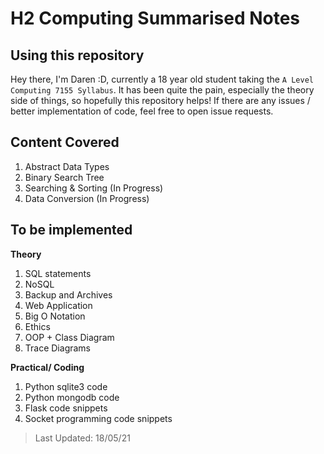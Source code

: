 # H2 Computing Summarised Notes

## Using this repository
Hey there, I'm Daren :D, currently a 18 year old student taking the `A Level Computing 7155 Syllabus`. It has been quite the pain, especially the theory side of things, so hopefully this repository helps! If there are any issues / better implementation of code, feel free to open issue requests.

## Content Covered
1. Abstract Data Types
2. Binary Search Tree
3. Searching & Sorting (In Progress)
4. Data Conversion (In Progress)

## To be implemented
**Theory**
1. SQL statements
2. NoSQL
3. Backup and Archives
4. Web Application
5. Big O Notation
6. Ethics
7. OOP + Class Diagram
8. Trace Diagrams

**Practical/ Coding**
1. Python sqlite3 code
2. Python mongodb code
3. Flask code snippets
4. Socket programming code snippets

> Last Updated: 18/05/21